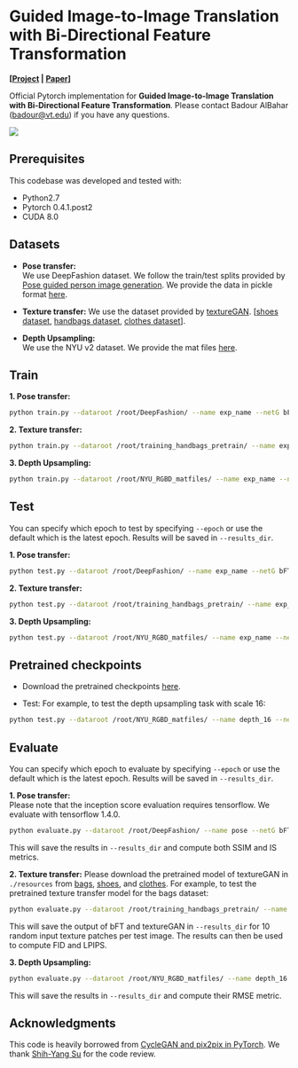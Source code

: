 # Guided Image-to-Image Translation with Bi-Directional Feature Transformation
**[[Project](https://filebox.ece.vt.edu/~Badour/guided_pix2pix.html) |  [Paper](https://filebox.ece.vt.edu/~Badour/guided_pix2pix.pdf)]**

Official Pytorch implementation for **Guided Image-to-Image Translation with Bi-Directional Feature Transformation**. 
Please contact Badour AlBahar (badour@vt.edu) if you have any questions.

<img src='https://filebox.ece.vt.edu/~Badour/figures/teaser.png'>

## Prerequisites
This codebase was developed and tested with:
- Python2.7
- Pytorch 0.4.1.post2
- CUDA 8.0

## Datasets
- **Pose transfer:**  
We use DeepFashion dataset. We follow the train/test splits provided by [Pose guided person image generation](https://github.com/charliememory/Pose-Guided-Person-Image-Generation). We provide the data in pickle format [here](https://filebox.ece.vt.edu/~Badour/datasets/DeepFashion.zip).

- **Texture transfer:** 
We use the dataset provided by [textureGAN](https://github.com/janesjanes/Pytorch-TextureGAN). \[[shoes dataset](https://s3-us-west-2.amazonaws.com/texturegan/training_shoe.tar.gz), [handbags dataset](https://s3-us-west-2.amazonaws.com/texturegan/training_handbag.tar.gz), [clothes dataset](https://s3-us-west-2.amazonaws.com/texturegan/training_cloth.tar.gz)\].

- **Depth Upsampling:**  
We use the NYU v2 dataset. We provide the mat files [here](https://filebox.ece.vt.edu/~Badour/datasets/NYU_RGBD_matfiles.zip).

## Train
**1. Pose transfer:**  

```bash
python train.py --dataroot /root/DeepFashion/ --name exp_name --netG bFT_resnet --dataset_mode pose --input_nc 3 --guide_nc 18 --output_nc 3 --lr 0.0002 --niter 100 --niter_decay 0 --batch_size 8 --use_GAN --netD basic --beta1 0.9 --checkpoints_dir ./pose_checkpoints
```

**2. Texture transfer:** 

```bash
python train.py --dataroot /root/training_handbags_pretrain/ --name exp_name --netG bFT_unet --dataset_mode texture --input_nc 1 --guide_nc 4 --output_nc 3 --niter 100 --niter_decay 0 --batch_size 256 --lr 0.0002 --use_GAN --netD basic --n_layers 7 --beta1 .9 --checkpoints_dir ./texture_checkpoints
```

**3. Depth Upsampling:** 

```bash
python train.py --dataroot /root/NYU_RGBD_matfiles/ --name exp_name --netG bFT_resnet --dataset_mode depth --input_nc 1     --guide_nc 3 --output_nc 1 --lr 0.0002 --niter 500 --niter_decay 0 --batch_size 2 --checkpoints_dir ./depth_checkpoints --depthTask_scale [4, 8, or 16]
```

## Test
You can specify which epoch to test by specifying ```--epoch``` or use the default which is the latest epoch. Results will be saved in ```--results_dir```.

**1. Pose transfer:**  

```bash
python test.py --dataroot /root/DeepFashion/ --name exp_name --netG bFT_resnet --dataset_mode pose --input_nc 3 --guide_nc 18 --output_nc 3 --checkpoints_dir ./pose_checkpoints --task pose --results_dir ./pose_results
```

**2. Texture transfer:** 

```bash
python test.py --dataroot /root/training_handbags_pretrain/ --name exp_name --netG bFT_unet --n_layers 7 --dataset_mode texture --input_nc 1 --guide_nc 4 --output_nc 3 --checkpoints_dir ./texture_checkpoints --task texture --results_dir ./texture_results
```

**3. Depth Upsampling:** 

```bash
python test.py --dataroot /root/NYU_RGBD_matfiles/ --name exp_name --netG bFT_resnet --dataset_mode depth --input_nc 1 --guide_nc 3 --output_nc 1 --checkpoints_dir ./depth_checkpoints --task depth  --depthTask_scale [4, 8, or 16] --results_dir ./depth_results
```


## Pretrained checkpoints
- Download the pretrained checkpoints [here](https://filebox.ece.vt.edu/~Badour/guided_pix2pix_checkpoints/pretrained.zip).

- Test: For example, to test the depth upsampling task with scale 16:

```bash
python test.py --dataroot /root/NYU_RGBD_matfiles/ --name depth_16 --netG bFT_resnet --dataset_mode depth --input_nc 1 --guide_nc 3 --output_nc 1 --checkpoints_dir ./checkpoints/pretrained/ --task depth  --depthTask_scale 16 --results_dir ./depth_results
```

## Evaluate
You can specify which epoch to evaluate by specifying ```--epoch``` or use the default which is the latest epoch. Results will be saved in ```--results_dir```.

**1. Pose transfer:**  
Please note that the inception score evaluation requires tensorflow. We evaluate with tensorflow 1.4.0.

```bash
python evaluate.py --dataroot /root/DeepFashion/ --name pose --netG bFT_resnet --dataset_mode pose --input_nc 3 --guide_nc 18 --output_nc 3 --checkpoints_dir ./checkpoints/pretrained/ --task pose --results_dir ./pose_results
```

This will save the results in ```--results_dir``` and compute both SSIM and IS metrics.

**2. Texture transfer:** 
Please download the pretrained model of textureGAN in  ```./resources``` from [bags](https://s3-us-west-2.amazonaws.com/texturegan/textureD_final_allloss_handbag_3300.pth), [shoes](https://s3-us-west-2.amazonaws.com/texturegan/textureD_final_allloss_shoes_200.pth), and [clothes](https://s3-us-west-2.amazonaws.com/texturegan/final_cloth_finetune.pth). For example, to test the pretrained texture transfer model for the bags dataset:

```bash
python evaluate.py --dataroot /root/training_handbags_pretrain/ --name texture_bags --netG bFT_unet --n_layers 7 --dataset_mode texture --input_nc 1 --guide_nc 4 --output_nc 3 --checkpoints_dir ./checkpoints/pretrained/ --task texture --results_dir ./texture_results
```

This will save the output of bFT and textureGAN in ```--results_dir``` for 10 random input texture patches per test image. The results can then be used to compute FID and LPIPS. 

**3. Depth Upsampling:** 

```bash
python evaluate.py --dataroot /root/NYU_RGBD_matfiles/ --name depth_16 --netG bFT_resnet --dataset_mode depth --input_nc 1 --guide_nc 3 --output_nc 1 --checkpoints_dir ./checkpoints/pretrained/ --task depth  --depthTask_scale 16 --results_dir ./depth_results
```
This will save the results in ```--results_dir``` and compute their RMSE metric.


## Acknowledgments
This code is heavily borrowed from [CycleGAN and pix2pix in PyTorch](https://github.com/junyanz/pytorch-CycleGAN-and-pix2pix). We thank [Shih-Yang Su](https://github.com/LemonATsu) for the code review.
